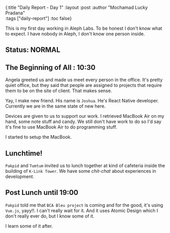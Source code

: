 {:title "Daily Report - Day 1"
 :layout :post
 :author "Mochamad Lucky Pradana"   
 :tags  ["daily-report"]
 :toc false}

This is my first day working in Aleph Labs. To be honest I don't know what to expect.
I have nobody in Aleph, I don't know one person inside.

## **Status: NORMAL**

## **The Beginning of All : 10:30**
Angela greeted us and made us meet every person in the office. It's pretty quiet office, but they said that people are assigned to projects that require them to be on the site of client.
That makes sense.  

Yay, I make new friend. His name is `Joshua`. He's React Native developer. Currently we are in the same state of new here.

Devices are given to us to support our work. I retrieved MacBook Air on my hand, some note stuff and candy. We still don't have work to do so I'd say it's fine to use MacBook Air to do programming stuff.

I started to setup the MacBook.

## **Lunchtime!**
`Pakpid` and `Tumtum` invited us to lunch together at kind of cafeteria inside the building of `K-Link Tower`. We have some _chit-chat_ about experiences in development.

## **Post Lunch until 19:00**
`Pakpid` told me that `BCA Bleu project` is coming and for the good, it's using `Vue.js`, yayy!!.
I can't really wait for it. And it uses Atomic Design which I don't really ever do, but I know some of it.

I learn some of it after.   

